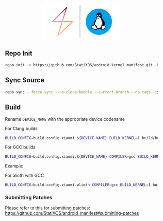 [<center><img src="https://raw.githubusercontent.com/sourajitk/STX-Logo/main/stx-2021-kernel.png" height="50%" width="50%;" /></center>](https://github.com/StatiXOS)

## Repo Init ##

```bash
repo init -u https://github.com/StatiXOS/android_kernel_manifest.git -b android-msm-xiaomi-4.19-android11
```

## Sync Source ##

```bash
repo sync --force-sync --no-clone-bundle --current-branch --no-tags -j$(nproc --all)
```

## Build ##

Rename `DEVICE_NAME` with the appropriate device codename

For Clang builds
```bash
BUILD_CONFIG=build.config.xiaomi.${DEVICE_NAME} BUILD_KERNEL=1 build/build.sh
```

For GCC builds
```bash
BUILD_CONFIG=build.config.xiaomi.${DEVICE_NAME} COMPILER=gcc BUILD_KERNEL=1 build/build.sh
```

Example:

For alioth with GCC
```bash
BUILD_CONFIG=build.config.xiaomi.alioth COMPILER=gcc BUILD_KERNEL=1 build/build.sh
```

### Submitting Patches ###

Please refer to this for submitting patches: https://github.com/StatiXOS/android_manifest#submitting-patches
